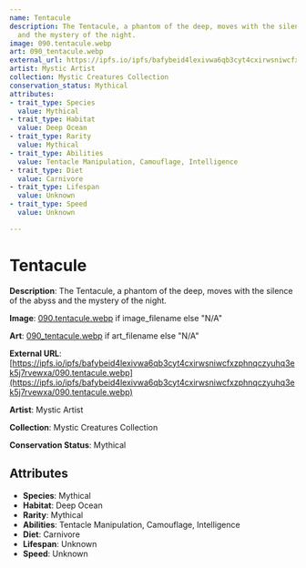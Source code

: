 ```yaml
---
name: Tentacule
description: The Tentacule, a phantom of the deep, moves with the silence of the abyss
  and the mystery of the night.
image: 090.tentacule.webp
art: 090_tentacule.webp
external_url: https://ipfs.io/ipfs/bafybeid4lexivwa6qb3cyt4cxirwsniwcfxzphnqczyuhq3ek5j7rvewxa/090.tentacule.webp
artist: Mystic Artist
collection: Mystic Creatures Collection
conservation_status: Mythical
attributes:
- trait_type: Species
  value: Mythical
- trait_type: Habitat
  value: Deep Ocean
- trait_type: Rarity
  value: Mythical
- trait_type: Abilities
  value: Tentacle Manipulation, Camouflage, Intelligence
- trait_type: Diet
  value: Carnivore
- trait_type: Lifespan
  value: Unknown
- trait_type: Speed
  value: Unknown

---
```


# Tentacule

**Description**: The Tentacule, a phantom of the deep, moves with the silence of the abyss and the mystery of the night.

**Image**: [090.tentacule.webp](./090.tentacule.webp) if image_filename else "N/A"

**Art**: [090_tentacule.webp](./090_tentacule.webp) if art_filename else "N/A"

**External URL**: [https://ipfs.io/ipfs/bafybeid4lexivwa6qb3cyt4cxirwsniwcfxzphnqczyuhq3ek5j7rvewxa/090.tentacule.webp](https://ipfs.io/ipfs/bafybeid4lexivwa6qb3cyt4cxirwsniwcfxzphnqczyuhq3ek5j7rvewxa/090.tentacule.webp)

**Artist**: Mystic Artist

**Collection**: Mystic Creatures Collection

**Conservation Status**: Mythical

## Attributes
- **Species**: Mythical
- **Habitat**: Deep Ocean
- **Rarity**: Mythical
- **Abilities**: Tentacle Manipulation, Camouflage, Intelligence
- **Diet**: Carnivore
- **Lifespan**: Unknown
- **Speed**: Unknown
